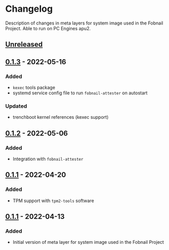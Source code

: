 # Changelog
Description of changes in meta layers for system image used in the Fobnail
Project. Able to run on PC Engines apu2.

## [Unreleased]

## [0.1.3] - 2022-05-16
### Added

- `kexec` tools package
- systemd service config file to run `fobnail-attester` on autostart

### Updated
- trenchboot kernel references (kexec support)

## [0.1.2] - 2022-05-06
### Added

- Integration with `fobnail-attester`

## [0.1.1] - 2022-04-20
### Added

- TPM support with `tpm2-tools` software

## [0.1.1] - 2022-04-13
### Added

- Initial version of meta layer for system image used in the Fobnail Project

[Unreleased]: https://github.com/fobnail/meta-fobnail/compare/v0.1.3...HEAD
[0.1.3]: https://github.com/fobnail/meta-fobnail/compare/v0.1.2...v0.1.3
[0.1.2]: https://github.com/fobnail/meta-fobnail/compare/v0.1.1...v0.1.2
[0.1.1]: https://github.com/fobnail/meta-fobnail/compare/v0.1.0...v0.1.1
[0.1.0]: https://github.com/fobnail/meta-fobnail/compare/3274b50a7b5d5a18f97c19412e06e98a7bcdb0d3...v0.1.0

